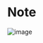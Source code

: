 # Note
![image](https://user-images.githubusercontent.com/33194443/181784037-0c929286-596f-4072-b14a-056e610fbfde.png)
